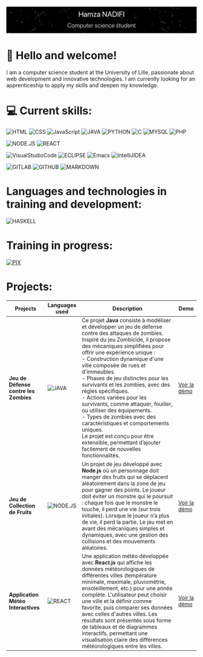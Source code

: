 ![](https://github.com/HamzaNADIFI07/HamzaNADIFI07/blob/566b34676390f3df4fbf1a9d9cd62db5660b1c32/profil.gif)
# 👋 Hello and welcome!
I am a computer science student at the University of Lille, passionate about web development and innovative technologies. I am currently looking for an apprenticeship to apply my skills and deepen my knowledge.  
# 💻 Current skills:
![HTML](https://img.shields.io/badge/HTML-black?style=for-the-badge&logo=html5)
![CSS](https://img.shields.io/badge/CSS-black?style=for-the-badge&logo=css3&logoColor=blue)
![JavaScript](https://img.shields.io/badge/JavaScript-black?style=for-the-badge&logo=javascript)
![JAVA](https://img.shields.io/badge/java-black?style=for-the-badge&logo=openjdk&logoColor=orange)
![PYTHON](https://img.shields.io/badge/PYTHON-black?style=for-the-badge&logo=python)
![C](https://img.shields.io/badge/C-black?style=for-the-badge&logo=C)
![MYSQL](https://img.shields.io/badge/MYSQL-black?style=for-the-badge&logo=mysql)
![PHP](https://img.shields.io/badge/PHP-black?style=for-the-badge&logo=php)

![NODE.JS](https://img.shields.io/badge/node.js-black?style=for-the-badge&logo=node.js)
![REACT](https://img.shields.io/badge/REACT-black?style=for-the-badge&logo=react)

![VisualStudioCode](https://img.shields.io/badge/VisualStudioCode-blue?style=for-the-badge&logo=visual-studio-code&color=black)
![ECLIPSE](https://img.shields.io/badge/ECLIPSE-black?style=for-the-badge&logo=eclipse&logoColor=purple)
![Emacs](https://img.shields.io/badge/EMACS-black?style=for-the-badge&logo=gnu%20emacs)
![IntelliJIDEA](https://img.shields.io/badge/IntelliJIDEA-black?style=for-the-badge&logo=IntelliJ%20IDEA&logoColor=orange)

![GITLAB](https://img.shields.io/badge/GITLAB-black?style=for-the-badge&logo=gitlab)
![GITHUB](https://img.shields.io/badge/GITHUB-black?style=for-the-badge&logo=github)
![MARKDOWN](https://img.shields.io/badge/MARKDOWN-black?style=for-the-badge&logo=markdown)

# Languages and technologies in training and development:
![HASKELL](https://img.shields.io/badge/HASKELL-black?style=for-the-badge&logo=haskell&logoColor=purple)

# Training in progress:
[![PIX](https://img.shields.io/badge/PIX-black?style=for-the-badge&labelColor=white)](https://pix.fr/)

# Projects:
| Projects                               | Languages used                                                                                     | Description                                                                                                                                                                                                                                                                                                                                                                                                                                                                                                            | Demo                              |
|----------------------------------------|----------------------------------------------------------------------------------------------------|------------------------------------------------------------------------------------------------------------------------------------------------------------------------------------------------------------------------------------------------------------------------------------------------------------------------------------------------------------------------------------------------------------------------------------------------------------------------------------------------------------------------|-----------------------------------|
| **Jeu de Défense contre les Zombies**  | ![JAVA](https://img.shields.io/badge/java-black?style=for-the-badge&logo=openjdk&logoColor=orange)  | Ce projet **Java** consiste à modéliser et développer un jeu de défense contre des attaques de zombies. Inspiré du jeu Zombicide, il propose des mécaniques simplifiées pour offrir une expérience unique :<br> - Construction dynamique d'une ville composée de rues et d'immeubles.<br> - Phases de jeu distinctes pour les survivants et les zombies, avec des règles spécifiques.<br> - Actions variées pour les survivants, comme attaquer, fouiller, ou utiliser des équipements.<br> - Types de zombies avec des caractéristiques et comportements uniques.<br> Le projet est conçu pour être extensible, permettant d’ajouter facilement de nouvelles fonctionnalités. | [Voir la démo](#)                  |
| **Jeu de Collection de Fruits**        | ![NODE.JS](https://img.shields.io/badge/node.js-black?style=for-the-badge&logo=node.js)            | Un projet de jeu développé avec **Node.js** où un personnage doit manger des fruits qui se déplacent aléatoirement dans la zone de jeu pour gagner des points. Le joueur doit éviter un monstre qui le poursuit : chaque fois que le monstre le touche, il perd une vie (sur trois initiales). Lorsque le joueur n’a plus de vie, il perd la partie. Le jeu met en avant des mécaniques simples et dynamiques, avec une gestion des collisions et des mouvements aléatoires. | [Voir la démo](#)                  |
| **Application Météo Interactives**     | ![REACT](https://img.shields.io/badge/REACT-black?style=for-the-badge&logo=react)                  | Une application météo développée avec **React.js** qui affiche les données météorologiques de différentes villes (température minimale, maximale, pluviométrie, ensoleillement, etc.) pour une année complète. L'utilisateur peut choisir une ville et la définir comme favorite, puis comparer ses données avec celles d'autres villes. Les résultats sont présentés sous forme de tableaux et de diagrammes interactifs, permettant une visualisation claire des différences météorologiques entre les villes. | [Voir la démo](#)                  |
